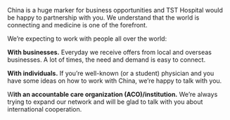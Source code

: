﻿China is a huge marker for business opportunities and TST Hospital would be happy to partnership with you. We understand that the world is connecting and medicine is one of the forefront. 

We’re expecting to work with people all over the world: 

**With businesses.** Everyday we receive offers from local and overseas businesses. A lot of times, the need and demand is easy to connect. 

**With individuals.** If you’re well-known (or a student) physician and you have some ideas on how to work with China, we’re happy to talk with you.

W**ith an accountable care organization (ACO)/institution.** We’re always trying to expand our network and will be glad to talk with you about international cooperation. 


